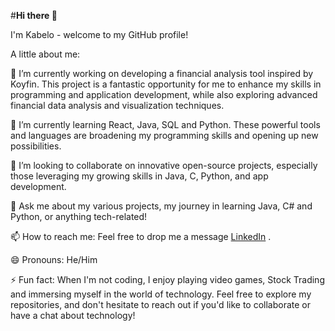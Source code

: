 #**Hi there 👋**

I'm Kabelo - welcome to my GitHub profile!

<!--
**dike12/dike12** is a ✨ _special_ ✨ repository because its `README.md` (this file) appears on your GitHub profile.
-->
A little about me:

🔭 I’m currently working on developing a financial analysis tool inspired by Koyfin. This project is a fantastic opportunity for me to enhance my skills in programming and application development, while also exploring advanced financial data analysis and visualization techniques.

🌱 I’m currently learning React, Java, SQL and Python. These powerful tools and languages are broadening my programming skills and opening up new possibilities.

👯 I’m looking to collaborate on innovative open-source projects, especially those leveraging my growing skills in Java, C, Python, and app development.

💬 Ask me about my various projects, my journey in learning Java, C# and Python, or anything tech-related!

📫 How to reach me: Feel free to drop me a message [LinkedIn](www.linkedin.com/in/kabelo-dike)
.

😄 Pronouns: He/Him

⚡ Fun fact: When I'm not coding, I enjoy playing video games, Stock Trading and immersing myself in the world of technology.
Feel free to explore my repositories, and don't hesitate to reach out if you'd like to collaborate or have a chat about technology!
